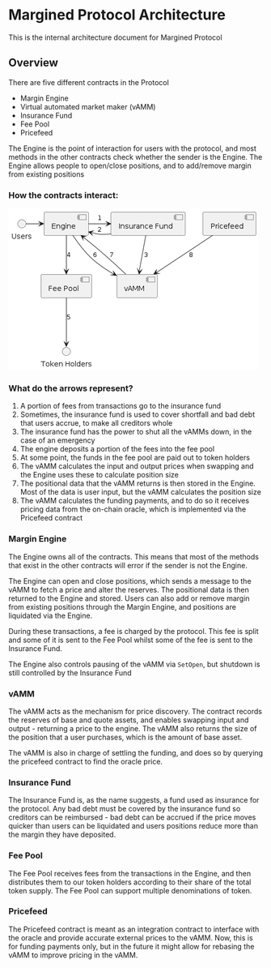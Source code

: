 # Margined Protocol Architecture

This is the internal architecture document for Margined Protocol

## Overview

There are five different contracts in the Protocol

- Margin Engine
- Virtual automated market maker (vAMM)
- Insurance Fund
- Fee Pool
- Pricefeed

The Engine is the point of interaction for users with the protocol, and most methods in the other contracts check whether the sender is the Engine. The Engine allows people to open/close positions, and to add/remove margin from existing positions

### How the contracts interact:

![Contract Interactions](contractInteractions.png)

### What do the arrows represent?

1. A portion of fees from transactions go to the insurance fund
2. Sometimes, the insurance fund is used to cover shortfall and bad debt that users accrue, to make all creditors whole
3. The insurance fund has the power to shut all the vAMMs down, in the case of an emergency
4. The engine deposits a portion of the fees into the fee pool
5. At some point, the funds in the fee pool are paid out to token holders
6. The vAMM calculates the input and output prices when swapping and the Engine uses these to calculate position size
7. The positional data that the vAMM returns is then stored in the Engine. Most of the data is user input, but the vAMM calculates the position size
8. The vAMM calculates the funding payments, and to do so it receives pricing data from the on-chain oracle, which is implemented via the Pricefeed contract

### Margin Engine

The Engine owns all of the contracts. This means that most of the methods that exist in the other contracts will error if the sender is not the Engine.

The Engine can open and close positions, which sends a message to the vAMM to fetch a price and alter the reserves. The positional data is then returned to the Engine and stored. Users can also add or remove margin from existing positions through the Margin Engine, and positions are liquidated via the Engine.

During these transactions, a fee is charged by the protocol. This fee is split and some of it is sent to the Fee Pool whilst some of the fee is sent to the Insurance Fund.

The Engine also controls pausing of the vAMM via `SetOpen`, but shutdown is still controlled by the Insurance Fund

### vAMM

The vAMM acts as the mechanism for price discovery. The contract records the reserves of base and quote assets, and enables swapping input and output - returning a price to the engine. The vAMM also returns the size of the position that a user purchases, which is the amount of base asset.

The vAMM is also in charge of settling the funding, and does so by querying the pricefeed contract to find the oracle price.

### Insurance Fund

The Insurance Fund is, as the name suggests, a fund used as insurance for the protocol. Any bad debt must be covered by the insurance fund so creditors can be reimbursed - bad debt can be accrued if the price moves quicker than users can be liquidated and users positions reduce more than the margin they have deposited.

### Fee Pool

The Fee Pool receives fees from the transactions in the Engine, and then distributes them to our token holders according to their share of the total token supply. The Fee Pool can support multiple denominations of token.

### Pricefeed

The Pricefeed contract is meant as an integration contract to interface with the oracle and provide accurate external prices to the vAMM. Now, this is for funding payments only, but in the future it might allow for rebasing the vAMM to improve pricing in the vAMM.
